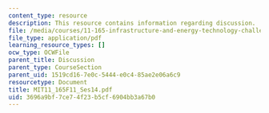 ```yaml
---
content_type: resource
description: This resource contains information regarding discussion.
file: /media/courses/11-165-infrastructure-and-energy-technology-challenges-fall-2011/3696a9bf7ce74f23b5cf6904bb3a67b0_MIT11_165F11_Ses14.pdf
file_type: application/pdf
learning_resource_types: []
ocw_type: OCWFile
parent_title: Discussion
parent_type: CourseSection
parent_uid: 1519cd16-7e0c-5444-e0c4-85ae2e06a6c9
resourcetype: Document
title: MIT11_165F11_Ses14.pdf
uid: 3696a9bf-7ce7-4f23-b5cf-6904bb3a67b0
---
```

